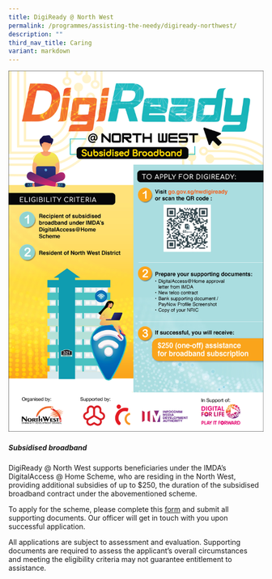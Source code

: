 ```yaml
---
title: DigiReady @ North West
permalink: /programmes/assisting-the-needy/digiready-northwest/
description: ""
third_nav_title: Caring
variant: markdown
---
```


![](/images/digiready%20@%20north%20west-%20internet%20access%20poster_2023_03-02.jpg)

##### **Subsidised broadband**
  
   DigiReady @ North West supports beneficiaries under the IMDA’s DigitalAccess @ Home Scheme, who are residing in the North West, providing additional subsidies of up to $250, the duration of the subsidised broadband contract under the abovementioned scheme.

To apply for the scheme, please complete this [form](https://go.gov.sg/nwdigiready) and submit all supporting documents. Our officer will get in touch with you upon successful application.

All applications are subject to assessment and evaluation.          Supporting documents are required to assess the applicant’s overall circumstances and meeting the eligibility criteria may not guarantee entitlement to assistance.